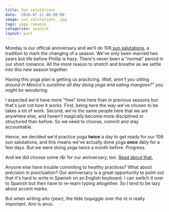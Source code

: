 ```yaml
---
title: Sun salutations
date: '2018-07-21 06:00:00'
image: sun_salutations_.jpg
tags: yoga romance
categories: spanish
layout: post
---
```


Monday is our official anniversary and we'll do 108[ sun salutations](https://commons.wikimedia.org/w/index.php?curid=62898029), a tradition to mark the changing of a season. We've only been married two years but life before Phillip is hazy. There's never been a "normal" period in our short romance. All the more reason to stretch and breathe as we settle into this new season together.

Having this yoga plan is getting us practicing. *Wait, aren't you sitting around in Mexico's sunshine all day doing yoga and eating mangoes?" you might be wondering.* 

I expected we'd have more "free" time here than in previous seasons but that's just not how it works. First, being here the way we've chosen to be takes a lot of work. Second, we're the same people here that we are anywhere else, and haven't magically become more disciplined or structured than before. So we need to choose, commit and stay accountable.

Hence, we decided we'd practice yoga **twice** a day to get ready for our 108 sun salutations, and this means we've actually done yoga **once** daily for a few days. But we were doing yoga twice a month before. Progress.

And we did choose some r&r for our anniversary, too. [Read about that.](https://reverdecer.annalisagross.com/2018/07/21/feliz-aniversario/)

Anyone else have trouble commiting to healthy practices? What about precision in punctuation? Our anniversary is a great opportunity to point out that it's hard to write in Spanish on an English keyboard. I can switch it over to Spanish but then have to re-learn typing altogether. So I tend to be lazy about accent marks.

But when writing *año* (year), the tilde (squiggle over the n) is really important. *Ano* is anus.
